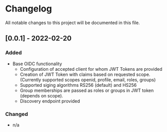 # Changelog
All notable changes to this project will be documented in this file.

##  [0.0.1] - 2022-02-20
### Added
- Base OIDC functionality
  - Configuration of accepted client for whom JWT Tokens are provided
  - Creation of JWT Token with claims based on requested scope. (Currently supported scopes openid, profile, email, roles, groups)
  - Supported siging algorithms RS256 (default) and HS256
  - Group memberships are passed as roles or groups in JWT token (depends on scope).
  - Discovery endpoint provided

### Changed
- n/a

